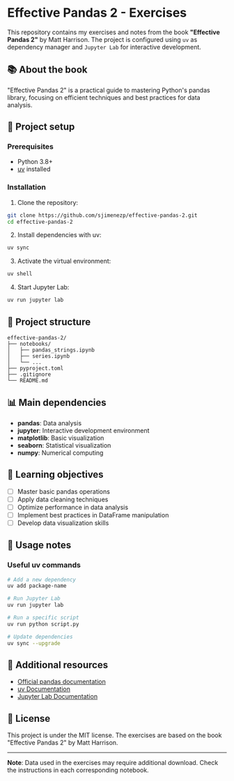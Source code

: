 # Effective Pandas 2 - Exercises

This repository contains my exercises and notes from the book **"Effective Pandas 2"** by Matt Harrison. The project is configured using `uv` as dependency manager and `Jupyter Lab` for interactive development.

## 📚 About the book

"Effective Pandas 2" is a practical guide to mastering Python's pandas library, focusing on efficient techniques and best practices for data analysis.

## 🚀 Project setup

### Prerequisites

- Python 3.8+
- [uv](https://docs.astral.sh/uv/) installed

### Installation

1. Clone the repository:

```bash
git clone https://github.com/sjimenezp/effective-pandas-2.git
cd effective-pandas-2
```

2. Install dependencies with uv:

```bash
uv sync
```

3. Activate the virtual environment:

```bash
uv shell
```

4. Start Jupyter Lab:

```bash
uv run jupyter lab
```

## 📂 Project structure

```
effective-pandas-2/
├── notebooks/
│   ├── pandas_strings.ipynb
│   ├── series.ipynb
│   └── ...
├── pyproject.toml
├── .gitignore
└── README.md
```

## 📊 Main dependencies

- **pandas**: Data analysis
- **jupyter**: Interactive development environment
- **matplotlib**: Basic visualization
- **seaborn**: Statistical visualization
- **numpy**: Numerical computing

## 🎯 Learning objectives

- [ ] Master basic pandas operations
- [ ] Apply data cleaning techniques
- [ ] Optimize performance in data analysis
- [ ] Implement best practices in DataFrame manipulation
- [ ] Develop data visualization skills

## 📝 Usage notes

### Useful uv commands

```bash
# Add a new dependency
uv add package-name

# Run Jupyter Lab
uv run jupyter lab

# Run a specific script
uv run python script.py

# Update dependencies
uv sync --upgrade
```

## 📖 Additional resources

- [Official pandas documentation](https://pandas.pydata.org/docs/)
- [uv Documentation](https://docs.astral.sh/uv/)
- [Jupyter Lab Documentation](https://jupyterlab.readthedocs.io/)

## 📄 License

This project is under the MIT license. The exercises are based on the book "Effective Pandas 2" by Matt Harrison.

---

**Note**: Data used in the exercises may require additional download. Check the instructions in each corresponding notebook.
